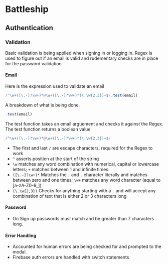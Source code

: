 # Battleship

## Authentication
### Validation
Basic validation is being applied when signing in or logging in. Regex is used to figure out if an email is valid and rudementary checks are in place for the password validation
#### Email
Here is the expression used to validate an email
```javascript
/^\w+([\.-]?\w+)*@\w+([\.-]?\w+)*(\.\w{2,3})+$/.test(email)
```
A breakdown of what is being done.
```javascript
.test(email)
```
The test function takes an email arguement and checks it against the Regex. The test function returns a boolean value



```javascript
/^\w+([\.-]?\w+)*@\w+([\.-]?\w+)*(\.\w{2,3})+$/
```
* The first and last `/` are escape characters, required for the Regex to work
* `^` asserts position at the start of the string
* `\w` matches any word combination with numerical, capital or lowercase letters; `+` matches between 1 and infinite times
* ```([\.-]?\w+)*``` Matches the `.` and `.` character literally and matches between zero and one times; `\w+` matches any word character (equal to [a-zA-Z0-9_]) 
* ```(\.\w{2,3})``` Checks for anything starting with a `.` and will accept any combination of text that is either 2 or 3 characters long

#### Password
* On Sign up passwords must match and be greater than 7 characters long.
#### Error Handling
* Accounted for human errors are being checked for and prompted to the modal.
* Firebase auth errors are handled with switch statements

